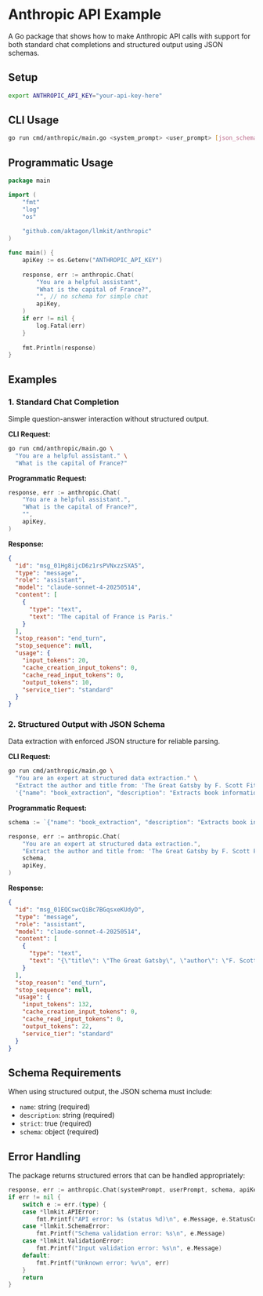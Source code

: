 # Anthropic API Example

A Go package that shows how to make Anthropic API calls with support for both
standard chat completions and structured output using JSON schemas.

## Setup

```bash
export ANTHROPIC_API_KEY="your-api-key-here"
```

## CLI Usage

```bash
go run cmd/anthropic/main.go <system_prompt> <user_prompt> [json_schema]
```

## Programmatic Usage

```go
package main

import (
    "fmt"
    "log"
    "os"
    
    "github.com/aktagon/llmkit/anthropic"
)

func main() {
    apiKey := os.Getenv("ANTHROPIC_API_KEY")
    
    response, err := anthropic.Chat(
        "You are a helpful assistant",
        "What is the capital of France?",
        "", // no schema for simple chat
        apiKey,
    )
    if err != nil {
        log.Fatal(err)
    }
    
    fmt.Println(response)
}
```

## Examples

### 1. Standard Chat Completion

Simple question-answer interaction without structured output.

**CLI Request:**

```bash
go run cmd/anthropic/main.go \
  "You are a helpful assistant." \
  "What is the capital of France?"
```

**Programmatic Request:**

```go
response, err := anthropic.Chat(
    "You are a helpful assistant.",
    "What is the capital of France?",
    "",
    apiKey,
)
```

**Response:**

```json
{
  "id": "msg_01Hg8ijcD6z1rsPVNxzzSXA5",
  "type": "message",
  "role": "assistant",
  "model": "claude-sonnet-4-20250514",
  "content": [
    {
      "type": "text",
      "text": "The capital of France is Paris."
    }
  ],
  "stop_reason": "end_turn",
  "stop_sequence": null,
  "usage": {
    "input_tokens": 20,
    "cache_creation_input_tokens": 0,
    "cache_read_input_tokens": 0,
    "output_tokens": 10,
    "service_tier": "standard"
  }
}
```

### 2. Structured Output with JSON Schema

Data extraction with enforced JSON structure for reliable parsing.

**CLI Request:**

```bash
go run cmd/anthropic/main.go \
  "You are an expert at structured data extraction." \
  "Extract the author and title from: 'The Great Gatsby by F. Scott Fitzgerald'" \
  '{"name": "book_extraction", "description": "Extracts book information", "strict": true, "schema": {"type": "object", "properties": {"title": {"type": "string"}, "author": {"type": "string"}}, "required": ["title", "author"], "additionalProperties": false}}'
```

**Programmatic Request:**

```go
schema := `{"name": "book_extraction", "description": "Extracts book information", "strict": true, "schema": {"type": "object", "properties": {"title": {"type": "string"}, "author": {"type": "string"}}, "required": ["title", "author"], "additionalProperties": false}}`

response, err := anthropic.Chat(
    "You are an expert at structured data extraction.",
    "Extract the author and title from: 'The Great Gatsby by F. Scott Fitzgerald'",
    schema,
    apiKey,
)
```

**Response:**

```json
{
  "id": "msg_01EQCswcQiBc7BGqsxeKUdyD",
  "type": "message",
  "role": "assistant",
  "model": "claude-sonnet-4-20250514",
  "content": [
    {
      "type": "text",
      "text": "{\"title\": \"The Great Gatsby\", \"author\": \"F. Scott Fitzgerald\"}"
    }
  ],
  "stop_reason": "end_turn",
  "stop_sequence": null,
  "usage": {
    "input_tokens": 132,
    "cache_creation_input_tokens": 0,
    "cache_read_input_tokens": 0,
    "output_tokens": 22,
    "service_tier": "standard"
  }
}
```

## Schema Requirements

When using structured output, the JSON schema must include:

- `name`: string (required)
- `description`: string (required)
- `strict`: true (required)
- `schema`: object (required)

## Error Handling

The package returns structured errors that can be handled appropriately:

```go
response, err := anthropic.Chat(systemPrompt, userPrompt, schema, apiKey)
if err != nil {
    switch e := err.(type) {
    case *llmkit.APIError:
        fmt.Printf("API error: %s (status %d)\n", e.Message, e.StatusCode)
    case *llmkit.SchemaError:
        fmt.Printf("Schema validation error: %s\n", e.Message)
    case *llmkit.ValidationError:
        fmt.Printf("Input validation error: %s\n", e.Message)
    default:
        fmt.Printf("Unknown error: %v\n", err)
    }
    return
}
```
